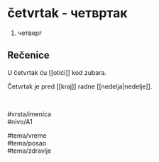 # četvrtak - четвртак

1. четверг

## Rečenice

U četvrtak ću [[otići]] kod zubara.

Četvrtak je pred [[kraj]] radne [[nedelja|nedelje]].

<br>

#vrsta/imenica  
#nivo/A1  

#tema/vreme  
#tema/posao  
#tema/zdravlje
